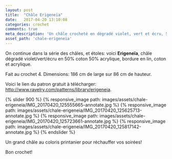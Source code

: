 ```yaml
---
layout: post
title:  "Châle Erigeneïa"
date:   2017-04-20 13:10:08
categories: crochet
comments: true
meta_description: 'Un châle crocheté en dégradé violet, vert et écru, 50% coton et 50% acrylique, bordure en lin, coton et acrylique'
asset_path: 'chale-erigeneia'
---
```


On continue dans la série des châles, et étoles: voici **Erigeneïa**, châle dégradé violet/vert/écru en 50% coton 50% acrylique, bordure en lin, coton et acrylique.

Fait au crochet 4. Dimensions: 186 cm de large sur 86 cm de hauteur.

Voici le lien du patron gratuit à télécharger: <http://www.ravelry.com/patterns/library/erigeneia>.

{% slider 900 %}
{% responsive_image path: images/assets/chale-erigeneia/IMG_20170420_125555665-annotate.jpg %}
{% responsive_image path: images/assets/chale-erigeneia/IMG_20170420_125625713-annotate.jpg %}
{% responsive_image path: images/assets/chale-erigeneia/IMG_20170420_125723661-annotate.jpg %}
{% responsive_image path: images/assets/chale-erigeneia/IMG_20170420_125817142-annotate.jpg %}
{% endslider %}

Un grand châle au coloris printanier pour réchauffer vos soirées!

Bon crochet!
